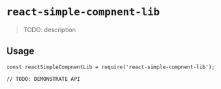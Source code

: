 # `react-simple-compnent-lib`

> TODO: description

## Usage

```
const reactSimpleCompnentLib = require('react-simple-compnent-lib');

// TODO: DEMONSTRATE API
```
